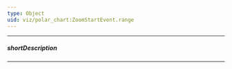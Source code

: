 ```yaml
---
type: Object
uid: viz/polar_chart:ZoomStartEvent.range
---
```

---
##### shortDescription
<!-- Description goes here -->

---
<!-- Description goes here -->
